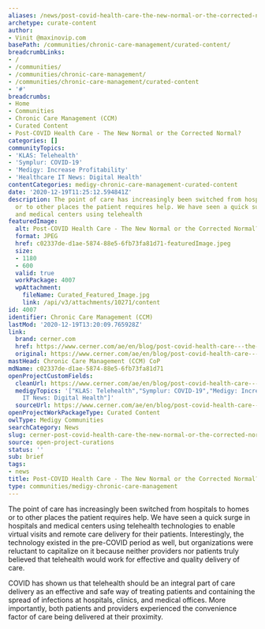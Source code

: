 ```yaml
---
aliases: /news/post-covid-health-care-the-new-normal-or-the-corrected-normal
archetype: curate-content
author:
- Vinit @maxinovip.com
basePath: /communities/chronic-care-management/curated-content/
breadcrumbLinks:
- /
- /communities/
- /communities/chronic-care-management/
- /communities/chronic-care-management/curated-content
- '#'
breadcrumbs:
- Home
- Communities
- Chronic Care Management (CCM)
- Curated Content
- Post-COVID Health Care - The New Normal or the Corrected Normal?
categories: []
communityTopics:
- 'KLAS: Telehealth'
- 'Symplur: COVID-19'
- 'Medigy: Increase Profitability'
- 'Healthcare IT News: Digital Health'
contentCategories: medigy-chronic-care-management-curated-content
date: '2020-12-19T11:25:12.594841Z'
description: The point of care has increasingly been switched from hospitals to homes
  or to other places the patient requires help. We have seen a quick surge in hospitals
  and medical centers using telehealth
featuredImage:
  alt: Post-COVID Health Care - The New Normal or the Corrected Normal?
  format: JPEG
  href: c02337de-d1ae-5874-88e5-6fb73fa81d71-featuredImage.jpeg
  size:
  - 1180
  - 600
  valid: true
  workPackage: 4007
  wpAttachment:
    fileName: Curated_Featured_Image.jpg
    link: /api/v3/attachments/10271/content
id: 4007
identifier: Chronic Care Management (CCM)
lastMod: '2020-12-19T13:20:09.765928Z'
link:
  brand: cerner.com
  href: https://www.cerner.com/ae/en/blog/post-covid-health-care---the-new-normal-or-the-corrected-normal
  original: https://www.cerner.com/ae/en/blog/post-covid-health-care---the-new-normal-or-the-corrected-normal
mastHead: Chronic Care Management (CCM) CoP
mdName: c02337de-d1ae-5874-88e5-6fb73fa81d71
openProjectCustomFields:
  cleanUrl: https://www.cerner.com/ae/en/blog/post-covid-health-care---the-new-normal-or-the-corrected-normal
  medigyTopics: '["KLAS: Telehealth","Symplur: COVID-19","Medigy: Increase Profitability","Healthcare
    IT News: Digital Health"]'
  sourceUrl: https://www.cerner.com/ae/en/blog/post-covid-health-care---the-new-normal-or-the-corrected-normal
openProjectWorkPackageType: Curated Content
owlType: Medigy Communities
searchCategory: News
slug: cerner-post-covid-health-care-the-new-normal-or-the-corrected-normal
source: open-project-curations
status: ''
sub: brief
tags:
- news
title: Post-COVID Health Care - The New Normal or the Corrected Normal?
type: communities/medigy-chronic-care-management
---
```


<p>The point of care has increasingly been switched from hospitals to homes or to other places the patient requires help. We have seen a quick surge in hospitals and medical centers using telehealth technologies to enable virtual visits and remote care delivery for their patients. Interestingly, the technology existed in the pre-COVID period as well, but organizations were reluctant to capitalize on it because neither providers nor patients truly believed that telehealth would work for effective and quality delivery of care.</p><p>COVID has shown us that telehealth should be an integral part of care delivery as an effective and safe way of treating patients and containing the spread of infections at hospitals, clinics, and medical offices. More importantly, both patients and providers experienced the convenience factor of care being delivered at their proximity.</p>